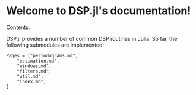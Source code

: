 # Welcome to DSP.jl's documentation!

Contents:

DSP.jl provides a number of common DSP routines in Julia. So far, the following submodules are implemented:

```@contents
Pages = ["periodograms.md",
    "estimation.md",
    "windows.md",
    "filters.md",
    "util.md",
    "index.md",
]
```
